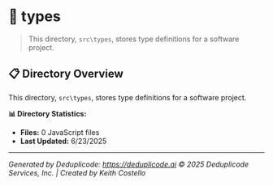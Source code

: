 # 📁 types

> This directory, `src\types`, stores type definitions for a software project.

## 📋 Directory Overview

This directory, `src\types`, stores type definitions for a software project.

**📊 Directory Statistics:**
- **Files:** 0 JavaScript files
- **Last Updated:** 6/23/2025

---

*Generated by Deduplicode: https://deduplicode.ai*
*© 2025 Deduplicode Services, Inc. | Created by Keith Costello*
